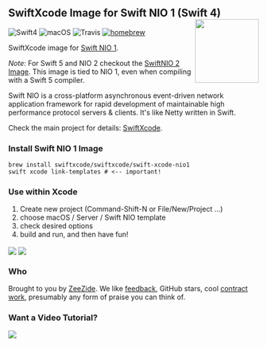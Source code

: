 <h2>SwiftXcode Image for Swift NIO 1 (Swift 4)
  <img src="http://zeezide.com/img/SwiftXcodePkgIcon.svg"
       align="right" width="128" height="128" />
</h2>

![Swift4](https://img.shields.io/badge/swift-4-blue.svg)
![macOS](https://img.shields.io/badge/os-macOS-green.svg?style=flat)
![Travis](https://travis-ci.org/SwiftXcode/SwiftNIO1_XcodeImage.svg?branch=master)
[![homebrew](https://img.shields.io/homebrew/v/cake.svg)](https://github.com/SwiftXcode/homebrew-swiftxcode)

SwiftXcode image for
[Swift NIO 1](https://github.com/apple/swift-nio).

*Note*: For Swift 5 and NIO 2 checkout the
[SwiftNIO 2 Image](https://github.com/SwiftXcode/SwiftNIO2_XcodeImage).
This image is tied to NIO 1, even when compiling with a Swift 5 compiler.

Swift NIO is a cross-platform asynchronous event-driven network application 
framework for rapid development of maintainable high performance protocol 
servers & clients.
It's like Netty written in Swift.

Check the main project for details: [SwiftXcode](https://SwiftXcode.github.io).

### Install Swift NIO 1 Image

```shell
brew install swiftxcode/swiftxcode/swift-xcode-nio1
swift xcode link-templates # <-- important!
```

### Use within Xcode

1. Create new project (Command-Shift-N or File/New/Project ...)
2. choose macOS / Server / Swift NIO template
3. check desired options
4. build and run, and then have fun!

<img src="http://zeezide.com/img/microexpress-nio/01-new-project.jpg" align="center" />

<img src="http://zeezide.com/img/microexpress-nio/02-new-project.jpg" align="center" />


### Who

Brought to you by
[ZeeZide](http://zeezide.de).
We like
[feedback](https://twitter.com/ar_institute),
GitHub stars,
cool [contract work](http://zeezide.com/en/services/services.html),
presumably any form of praise you can think of.

### Want a Video Tutorial?

<img src="http://zeezide.com/img/swift-nio-cows.gif" />
